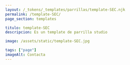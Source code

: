 ```yaml
---
layout: /_tokens/_templates/parrillas/template-SEC.njk
permalink: /template-SEC/
page_section: templates

titulo: template-SEC
descripcion: Es un template de parrilla studio

image: /assets/static/template-SEC.jpg

tags: ["page"]
imageAlt: Contacta
---
```

